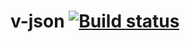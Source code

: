 # v-json [![Build status](https://ci.appveyor.com/api/projects/status/5a8y7cwmx4hs24f5/branch/master?svg=true)](https://ci.appveyor.com/project/OlgaStash/v-json/branch/master)
